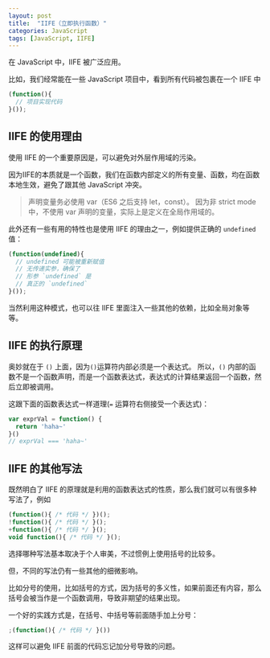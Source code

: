 ```yaml
---
layout: post
title:  "IIFE（立即执行函数）"
categories: JavaScript
tags: [JavaScript, IIFE]
---
```


在 JavaScript 中，IIFE 被广泛应用。

比如，我们经常能在一些 JavaScript 项目中，看到所有代码被包裹在一个 IIFE 中

```js
(function(){
  // 项目实现代码
}());
```

## IIFE 的使用理由

使用 IIFE 的一个重要原因是，可以避免对外层作用域的污染。

因为IIFE的本质就是一个函数，我们在函数内部定义的所有变量、函数，均在函数本地生效，避免了跟其他 JavaScript 冲突。

> 声明变量务必使用 var（ES6 之后支持 let，const）。
> 因为非 strict mode 中，不使用 var 声明的变量，实际上是定义在全局作用域的。

此外还有一些有用的特性也是使用 IIFE 的理由之一，例如提供正确的 `undefined` 值：

```js
(function(undefined){
  // undefined 可能被重新赋值
  // 无传递实参，确保了
  // 形参 `undefined` 是
  // 真正的 `undefined`
}());
```
当然利用这种模式，也可以往 IIFE 里面注入一些其他的依赖，比如全局对象等等。


## IIFE 的执行原理

奥妙就在于 `()` 上面，因为`()`运算符内部必须是一个表达式。
所以，`()` 内部的函数不是一个函数声明，而是一个函数表达式，表达式的计算结果返回一个函数，然后立即被调用。

这跟下面的函数表达式一样道理(`=` 运算符右侧接受一个表达式)：

```js
var exprVal = function() {
  return 'haha~'
}()
// exprVal === 'haha~'
```

## IIFE 的其他写法

既然明白了 IIFE 的原理就是利用的函数表达式的性质，那么我们就可以有很多种写法了，例如

```js
(function(){ /* 代码 */ })();
!function(){ /* 代码 */ }();
+function(){ /* 代码 */ }();
void function(){ /* 代码 */ }();
```

选择哪种写法基本取决于个人审美，不过惯例上使用括号的比较多。

但，不同的写法仍有一些其他的细微影响。

比如分号的使用，比如括号的方式，因为括号的多义性，如果前面还有内容，那么括号会被当作是一个函数调用，导致非期望的结果出现。

一个好的实践方式是，在括号、中括号等前面随手加上分号：

```js
;(function(){ /* 代码 */ }())
```
这样可以避免 IIFE 前面的代码忘记加分号导致的问题。
